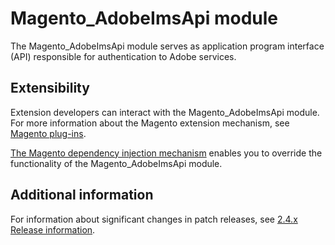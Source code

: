 # Magento_AdobeImsApi module

The Magento_AdobeImsApi module serves as application program interface (API) responsible for authentication to Adobe services.

## Extensibility

Extension developers can interact with the Magento_AdobeImsApi module. For more information about the Magento extension mechanism, see [Magento plug-ins](https://developer.adobe.com/commerce/php/development/components/plugins/).

[The Magento dependency injection mechanism](https://developer.adobe.com/commerce/php/development/components/dependency-injection/) enables you to override the functionality of the Magento_AdobeImsApi module.

## Additional information

For information about significant changes in patch releases, see [2.4.x Release information](https://devdocs.magento.com/guides/v2.4/release-notes/bk-release-notes.html).
